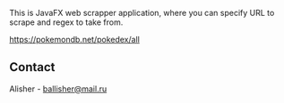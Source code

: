 
This is JavaFX web scrapper application, where you can specify URL to scrape and regex to take from.


https://pokemondb.net/pokedex/all


## Contact

Alisher - ballisher@mail.ru

